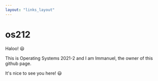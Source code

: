 ```yaml
---
layout: "links_layout"
---
```



# os212

Haloo! 😃

This is Operating Systems 2021-2 and I am Immanuel, the owner of this github page. 



It's nice to see you here! 😃